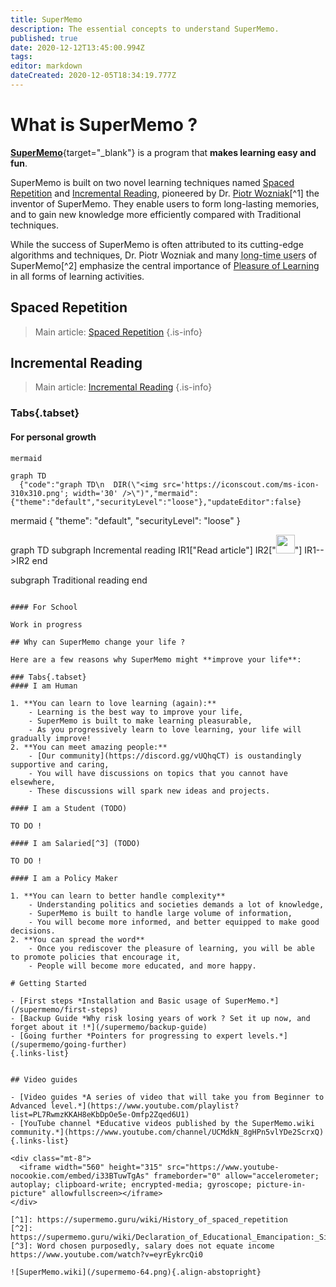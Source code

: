 ```yaml
---
title: SuperMemo
description: The essential concepts to understand SuperMemo.
published: true
date: 2020-12-12T13:45:00.994Z
tags: 
editor: markdown
dateCreated: 2020-12-05T18:34:19.777Z
---
```


# What is SuperMemo ?

[**SuperMemo**](https://super-memo.com/supermemo18.html){target="_blank"} is a program that **makes learning easy and fun**.

SuperMemo is built on two novel learning techniques named [Spaced Repetition](/learning/spaced-repetition) and [Incremental Reading](/learning/incremental-reading), pioneered by Dr. [Piotr Wozniak](/supermemo/piotr-wozniak)[^1] the inventor of SuperMemo. They enable users to form long-lasting memories, and to gain new knowledge more efficiently compared with Traditional techniques.

While the success of SuperMemo is often attributed to its cutting-edge  algorithms and techniques, Dr. Piotr Wozniak and many <abbr title="Users who have been using SuperMemo for a duration ranging from a few years, up to several decades.">long-time users</abbr> of SuperMemo[^2] emphasize the central importance of [Pleasure of Learning](/learning/pleasure-of-learning) in all forms of learning activities.

## Spaced Repetition

> Main article: [Spaced Repetition](/learning/spaced-repetition)
{.is-info}

## Incremental Reading
> Main article: [Incremental Reading](/learning/incremental-reading)
{.is-info}

### Tabs{.tabset}
#### For personal growth

```kroki
mermaid

graph TD
  {"code":"graph TD\n  DIR(\"<img src='https://iconscout.com/ms-icon-310x310.png'; width='30' />\")","mermaid":{"theme":"default","securityLevel":"loose"},"updateEditor":false}
```

mermaid
{
  "theme": "default",
  "securityLevel": "loose"
}

graph TD
  subgraph Incremental reading
  IR1["Read article"]
  IR2["<img src='https://iconscout.com/ms-icon-310x310.png' width='30' />"]
  IR1-->IR2
  end

  subgraph Traditional reading
  end
```

#### For School

Work in progress

## Why can SuperMemo change your life ?

Here are a few reasons why SuperMemo might **improve your life**:

### Tabs{.tabset}
#### I am Human

1. **You can learn to love learning (again):**
    - Learning is the best way to improve your life,
    - SuperMemo is built to make learning pleasurable,
    - As you progressively learn to love learning, your life will gradually improve!
2. **You can meet amazing people:**
    - [Our community](https://discord.gg/vUQhqCT) is oustandingly supportive and caring,
    - You will have discussions on topics that you cannot have elsewhere,
    - These discussions will spark new ideas and projects.

#### I am a Student (TODO)

TO DO !

#### I am Salaried[^3] (TODO)

TO DO !

#### I am a Policy Maker

1. **You can learn to better handle complexity**
    - Understanding politics and societies demands a lot of knowledge,
    - SuperMemo is built to handle large volume of information,
    - You will become more informed, and better equipped to make good decisions.
2. **You can spread the word**
    - Once you rediscover the pleasure of learning, you will be able to promote policies that encourage it,
    - People will become more educated, and more happy.

# Getting Started

- [First steps *Installation and Basic usage of SuperMemo.*](/supermemo/first-steps)
- [Backup Guide *Why risk losing years of work ? Set it up now, and forget about it !*](/supermemo/backup-guide)
- [Going further *Pointers for progressing to expert levels.*](/supermemo/going-further)
{.links-list}


## Video guides

- [Video guides *A series of video that will take you from Beginner to Advanced level.*](https://www.youtube.com/playlist?list=PL7RwmzKKAH8eKbDpOe5e-Omfp2Zqed6U1)
- [YouTube channel *Educative videos published by the SuperMemo.wiki community.*](https://www.youtube.com/channel/UCMdkN_8gHPn5vlYDe2ScrxQ)
{.links-list}

<div class="mt-8">
  <iframe width="560" height="315" src="https://www.youtube-nocookie.com/embed/i33BTuwTgAs" frameborder="0" allow="accelerometer; autoplay; clipboard-write; encrypted-media; gyroscope; picture-in-picture" allowfullscreen></iframe>
</div>

[^1]: https://supermemo.guru/wiki/History_of_spaced_repetition
[^2]: https://supermemo.guru/wiki/Declaration_of_Educational_Emancipation:_Signatories
[^3]: Word chosen purposedly, salary does not equate income https://www.youtube.com/watch?v=eyrEykrcQi0

![SuperMemo.wiki](/supermemo-64.png){.align-abstopright}